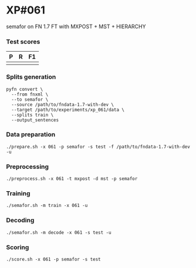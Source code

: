 # XP\#061

semafor on FN 1.7 FT with MXPOST + MST + HIERARCHY

### Test scores
| P | R | F1 |
| --- | --- | --- |
|  |  |  |

### Splits generation
```
pyfn convert \
  --from fnxml \
  --to semafor \
  --source /path/to/fndata-1.7-with-dev \
  --target /path/to/experiments/xp_061/data \
  --splits train \
  --output_sentences
```

### Data preparation
```
./prepare.sh -x 061 -p semafor -s test -f /path/to/fndata-1.7-with-dev -u
```

### Preprocessing
```
./preprocess.sh -x 061 -t mxpost -d mst -p semafor
```

### Training
```
./semafor.sh -m train -x 061 -u
```

### Decoding
```
./semafor.sh -m decode -x 061 -s test -u
```

### Scoring
```
./score.sh -x 061 -p semafor -s test
```
